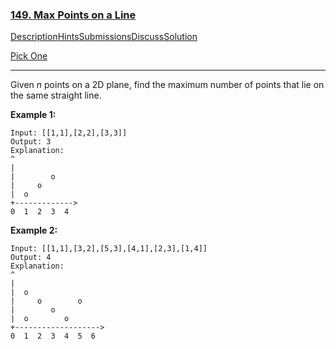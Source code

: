 ### [149. Max Points on a Line](https://leetcode.com/problems/max-points-on-a-line/description/)

[Description](https://leetcode.com/problems/max-points-on-a-line/description/)[Hints](https://leetcode.com/problems/max-points-on-a-line/hints/)[Submissions](https://leetcode.com/problems/max-points-on-a-line/submissions/)[Discuss](https://leetcode.com/problems/max-points-on-a-line/discuss/)[Solution](https://leetcode.com/problems/max-points-on-a-line/solution/)



[Pick One](https://leetcode.com/problems/random-one-question/)

------

Given *n* points on a 2D plane, find the maximum number of points that lie on the same straight line.

**Example 1:**

```
Input: [[1,1],[2,2],[3,3]]
Output: 3
Explanation:
^
|
|        o
|     o
|  o  
+------------->
0  1  2  3  4
```

**Example 2:**

```
Input: [[1,1],[3,2],[5,3],[4,1],[2,3],[1,4]]
Output: 4
Explanation:
^
|
|  o
|     o        o
|        o
|  o        o
+------------------->
0  1  2  3  4  5  6
```
